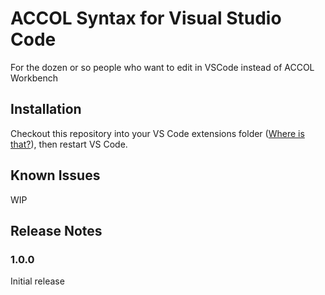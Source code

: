 # ACCOL Syntax for Visual Studio Code

For the dozen or so people who want to edit in VSCode instead of ACCOL Workbench

## Installation

Checkout this repository into your VS Code extensions folder ([Where is that?](https://code.visualstudio.com/docs/editor/extension-gallery#_where-are-extensions-installed)), then restart VS Code.

## Known Issues

WIP

## Release Notes

### 1.0.0

Initial release
